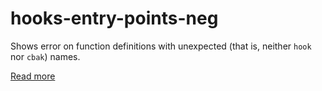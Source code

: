 # hooks-entry-points-neg

Shows error on function definitions with unexpected (that is, neither `hook` nor `cbak`) names.

[Read more](https://xrpl-hooks.readme.io/v2.0/docs/compiling-hooks#constraints)

